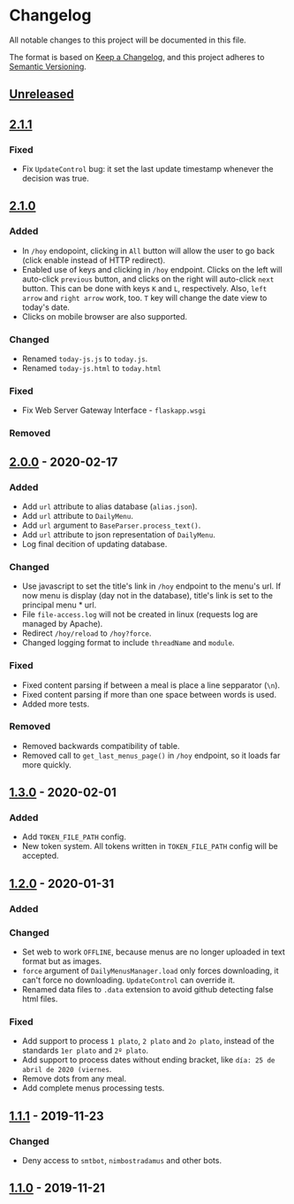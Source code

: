 # Changelog
All notable changes to this project will be documented in this file.

The format is based on [Keep a Changelog](https://keepachangelog.com/en/1.0.0/),
and this project adheres to [Semantic Versioning](https://semver.org/spec/v2.0.0.html).

## [Unreleased]

## [2.1.1]
### Fixed
* Fix `UpdateControl` bug: it set the last update timestamp whenever the decision was true.

## [2.1.0]
### Added
* In `/hoy` endopoint, clicking in `All` button will allow the user to go back (click enable instead of HTTP redirect).
* Enabled use of keys and clicking in `/hoy` endpoint. Clicks on the left will auto-click `previous` button, and clicks on the right will auto-click `next` button. This can be done with keys `K` and `L`, respectively. Also, `left arrow` and `right arrow` work, too. `T` key will change the date view to today's date.
* Clicks on mobile browser are also supported.

### Changed
* Renamed `today-js.js` to `today.js`.
* Renamed `today-js.html` to `today.html`

### Fixed
* Fix Web Server Gateway Interface - `flaskapp.wsgi`
### Removed

## [2.0.0] - 2020-02-17

### Added
* Add `url` attribute to alias database (`alias.json`).
* Add `url` attribute to `DailyMenu`.
* Add `url` argument to `BaseParser.process_text()`.
* Add `url` attribute to json representation of `DailyMenu`.
* Log final decition of updating database.

### Changed
* Use javascript to set the title's link in `/hoy` endpoint to the menu's url. If now menu is display (day not in the database), title's link is set to the principal menu * url.
* File `file-access.log` will not be created in linux (requests log are managed by Apache).
* Redirect `/hoy/reload` to `/hoy?force`.
* Changed logging format to include `threadName` and `module`.

### Fixed
* Fixed content parsing if between a meal is place a line sepparator (`\n`).
* Fixed content parsing if more than one space between words is used.
* Added more tests.

### Removed
* Removed backwards compatibility of table.
* Removed call to `get_last_menus_page()` in `/hoy` endpoint, so it loads far more quickly.

## [1.3.0] - 2020-02-01
### Added
* Add `TOKEN_FILE_PATH` config.
* New token system. All tokens written in `TOKEN_FILE_PATH` config will be accepted.

## [1.2.0] - 2020-01-31
### Added

### Changed
* Set web to work `OFFLINE`, because menus are no longer uploaded in text format but as images.
* `force` argument of `DailyMenusManager.load` only forces downloading, it can't force no downloading. `UpdateControl` can override it.
* Renamed data files to `.data` extension to avoid github detecting false html files.


### Fixed
* Add support to process `1 plato`, `2 plato` and `2o plato`, instead of the standards `1er plato` and `2º plato`.
* Add support to process dates without ending bracket, like `día: 25 de abril de 2020 (viernes`.
* Remove dots from any meal.
* Add complete menus processing tests.

## [1.1.1] - 2019-11-23
### Changed
* Deny access to `smtbot`, `nimbostradamus` and other bots.

## [1.1.0] - 2019-11-21

[Unreleased]: https://github.com/sralloza/flask-web/compare/v2.1.1...HEAD
[2.1.1]: https://github.com/sralloza/flask-web/compare/v2.1.0...v2.1.1
[2.1.0]: https://github.com/sralloza/flask-web/compare/v2.0.0...v2.1.0
[2.0.0]: https://github.com/sralloza/flask-web/compare/v1.3.0...v2.0.0
[1.3.0]: https://github.com/sralloza/flask-web/compare/v1.2.0...v1.3.0
[1.2.0]: https://github.com/sralloza/flask-web/compare/v1.1.1...v1.2.0
[1.1.1]: https://github.com/sralloza/flask-web/compare/v1.1.0...v1.1.1
[1.1.0]: https://github.com/sralloza/flask-web/releases/tag/v1.1.0
